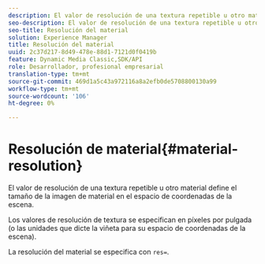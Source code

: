 ```yaml
---
description: El valor de resolución de una textura repetible u otro material define el tamaño de la imagen de material en el espacio de coordenadas de la escena.
seo-description: El valor de resolución de una textura repetible u otro material define el tamaño de la imagen de material en el espacio de coordenadas de la escena.
seo-title: Resolución del material
solution: Experience Manager
title: Resolución del material
uuid: 2c37d217-8d49-478e-88d1-7121d0f0419b
feature: Dynamic Media Classic,SDK/API
role: Desarrollador, profesional empresarial
translation-type: tm+mt
source-git-commit: 469d1a5c43a972116a8a2efb0de5708800130a99
workflow-type: tm+mt
source-wordcount: '106'
ht-degree: 0%

---
```



# Resolución de material{#material-resolution}

El valor de resolución de una textura repetible u otro material define el tamaño de la imagen de material en el espacio de coordenadas de la escena.

Los valores de resolución de textura se especifican en píxeles por pulgada (o las unidades que dicte la viñeta para su espacio de coordenadas de la escena).

La resolución del material se especifica con `res=`.
